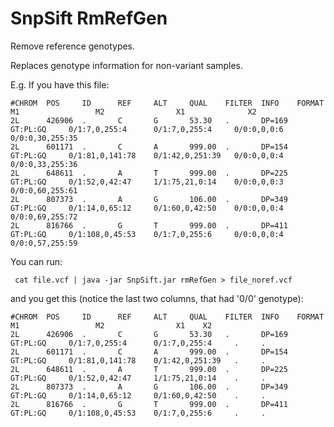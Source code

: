 # SnpSift RmRefGen

Remove reference genotypes.

Replaces genotype information for non-variant samples.

E.g. If you have this file:
```
#CHROM  POS     ID      REF     ALT     QUAL    FILTER  INFO    FORMAT       M1                 M2                X1              X2              
2L      426906  .       C       G       53.30   .       DP=169  GT:PL:GQ     0/1:7,0,255:4      0/1:7,0,255:4     0/0:0,0,0:6     0/0:0,30,255:35
2L      601171  .       C       A       999.00  .       DP=154  GT:PL:GQ     0/1:81,0,141:78    0/1:42,0,251:39   0/0:0,0,0:4     0/0:0,33,255:36
2L      648611  .       A       T       999.00  .       DP=225  GT:PL:GQ     0/1:52,0,42:47     1/1:75,21,0:14    0/0:0,0,0:3     0/0:0,60,255:61
2L      807373  .       A       G       106.00  .       DP=349  GT:PL:GQ     0/1:14,0,65:12     0/1:60,0,42:50    0/0:0,0,0:4     0/0:0,69,255:72
2L      816766  .       G       T       999.00  .       DP=411  GT:PL:GQ     0/1:108,0,45:53    0/1:7,0,255:6     0/0:0,0,0:4     0/0:0,57,255:59
```

You can run:

     cat file.vcf | java -jar SnpSift.jar rmRefGen > file_noref.vcf

and you get this (notice the last two columns, that had '0/0' genotype):
```
#CHROM  POS     ID      REF     ALT     QUAL    FILTER  INFO    FORMAT       M1                 M2                X1    X2              
2L      426906  .       C       G       53.30   .       DP=169  GT:PL:GQ     0/1:7,0,255:4      0/1:7,0,255:4     .     .
2L      601171  .       C       A       999.00  .       DP=154  GT:PL:GQ     0/1:81,0,141:78    0/1:42,0,251:39   .     .
2L      648611  .       A       T       999.00  .       DP=225  GT:PL:GQ     0/1:52,0,42:47     1/1:75,21,0:14    .     .
2L      807373  .       A       G       106.00  .       DP=349  GT:PL:GQ     0/1:14,0,65:12     0/1:60,0,42:50    .     .
2L      816766  .       G       T       999.00  .       DP=411  GT:PL:GQ     0/1:108,0,45:53    0/1:7,0,255:6     .     .
```
